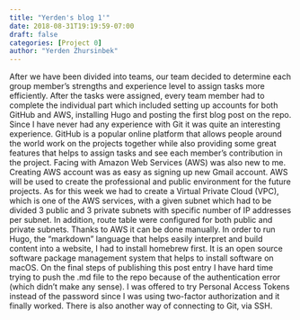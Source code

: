 ```yaml
---
title: "Yerden's blog 1'"
date: 2018-08-31T19:19:59-07:00
draft: false
categories: [Project 0]
author: "Yerden Zhursinbek"
---
```


After we have been divided into teams, our team decided to determine each group member’s strengths and experience level to assign tasks more efficiently. After the tasks were assigned, every team member had to complete the individual part which included setting up accounts for both GitHub and AWS, installing Hugo and posting the first blog post on the repo.
Since I have never had any experience with Git it was quite an interesting experience. GitHub is a popular online platform that allows people around the world work on the projects together while also providing some great features that helps to assign tasks and see each member’s contribution in the project. Facing with Amazon Web Services (AWS) was also new to me. Creating AWS account was as easy as signing up new Gmail account. AWS will be used to create the professional and public environment for the future projects. As for this week we had to create a Virtual Private Cloud (VPC), which is one of the AWS services, with a given subnet which had to be divided 3 public and 3 private subnets with specific number of IP addresses per subnet. In addition, route table were configured for both public and private subnets. Thanks to AWS it can be done manually. In order to run Hugo, the “markdown” language that helps easily interpret and build content into a website, I had to install homebrew first. It is an open source software package management system that helps to install software on macOS.
On the final steps of publishing this post entry I have hard time trying to push the .md file to the repo because of the authentication error (which didn’t make any sense). I was offered to try Personal Access Tokens instead of the password since I was using two-factor authorization and it finally worked. There is also another way of connecting to Git, via SSH. 
